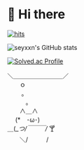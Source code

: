 
<div><h1>👋 Hi there </h1></div>

[![hits](https://hits.seeyoufarm.com/api/count/incr/badge.svg?url=https%3A%2F%2Fgithub.com%2Fseyxxn&count_bg=%23ffcc00&title_bg=%23555555&icon=&icon_color=%23E7E7E7&title=💛ᵔᴥᵔ💛ㅤhits&edge_flat=false)](https://hits.seeyoufarm.com)
 
 
 
![seyxxn's GitHub stats](https://github-readme-stats.vercel.app/api?username=seyxxn&theme=solarized-light&show_icons=true)



[![Solved.ac Profile](http://mazassumnida.wtf/api/v2/generate_badge?boj=lucy9480)](https://solved.ac/lucy9480/)


＼＿＿＿＿＿＿＿＿／<br>
　　ｏ<br>
　　 。<br>
　　　｡<br>
　　∧＿∧<br>
　 (*　･ω･)<br>
＿(__つ/￣￣￣/_ 🍸<br> 
　　＼/　　　/<br>

